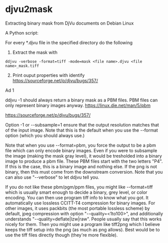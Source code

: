 # djvu2mask
Extracting binary mask from DjVu documents on Debian Linux

A Python script:

For every *.djvu file in the specified directory do the following

1. Extract the mask with

`ddjvu -verbose -format=tiff -mode=mask <file name>.djvu <file name>_mask.tiff`

2. Print ouput properties with identify
https://sourceforge.net/p/djvu/bugs/357/


Ad 1

ddjvu -1 should always return a binary mask as a PBM files.
PBM files can only represent binary images anyway.
https://linux.die.net/man/5/pbm

https://sourceforge.net/p/djvu/bugs/357/

Option -1 or --subsample=1 ensure that the output resolution matches 
that of the input image.
Note that this is the default when you use the --format option (which 
you should always use.)

Note that when you use --format=pbm, you force the output to be a pbm 
file which can only encode binary images.
Even if you were to subsample the image (making the mask gray level), it 
would be tresholded into a binary image to produce a pbm file.
These PBM files start with the two letters "P4". If this is the case, 
this is a binary image and nothing else. If the png is not binary, then 
this must come from the downstream conversion. Note that you can also 
use "--verbose" to let ddjvu tell you.

If you do not like these pbm/pgm/ppm files, you might like --format=tiff 
which is usually smart enough to decide a binary, grey level, or color 
encoding. You can then use program tiff info to know what you got. It 
automatically use lossless CCITT-T4 compression for binary images. For 
other images, it uses packbits (the most portable lossless scheme) by 
default, jpeg compression with option "--quality=<1to100>", and 
additionally understands "--quality=deflate|lzw|raw". People usually 
say that this works nicely for them. Then you might use a program like 
tiff2png which I believe keeps the tiff setup into the png (as much as 
png allows). Best would be to use the tiff files directly though 
(they're more flexible).


